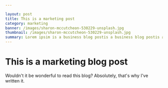 ```yaml
---

layout: post
title: This is a marketing post
category: marketing
banner: /images/sharon-mccutcheon-530229-unsplash.jpg
thumbnail: /images/sharon-mccutcheon-530229-unsplash.jpg
summary: Lorem ipsim is a business blog postis a business blog postis a business blog post.
---
```


# This is a marketing blog post

Wouldn't it be wonderful to read this blog? Absolutely, that's why I've written it.
